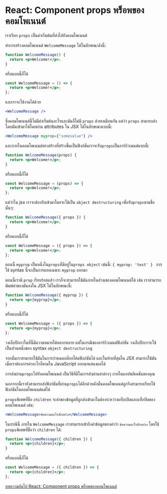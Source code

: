 # React: Component props พร็อพของคอมโพเนนต์

เราเรียก `props` เป็นค่าเริ่มต้นที่ส่งไปยังคอมโพเนนต์

ทำการสร้างคอมโพเนนต์ `WelcomeMessage` ได้ในลักษณะดังนี้:

```jsx
function WelcomeMessage() {
  return <p>Welcome!</p>;
}
```

หรือแบบนี้ก็ได้

```jsx
const WelcomeMessage = () => {
  return <p>Welcome!</p>;
};
```

และเราจะใช้งานได้ด้วย

```jsx
<WelcomeMessage />
```

ซึ่งคอมโพเนนต์นี้ไม่มีค่าเริ่มต้นอะไรและมันก็ไม่มี `props` ด้วยเหมือนกัน
แต่ว่า `props` สามารถส่งโดยมันเข้ามาได้โดยผ่าน attributes ใน JSX ได้ในลักษณะแบบนี้:

```jsx
<WelcomeMessage myprop={"somevalue"} />
```

และภายในคอมโพเนนต์ตรงสร้างที่สร้างขึ้นเป็นฟังก์ชันเราจะรับ`props`เป็นอาร์กิวเมนต์แบบนี้:

```jsx
function WelcomeMessage(props) {
  return <p>Welcome!</p>;
}
```

หรือแบบนี้ก็ได้

```jsx
const WelcomeMessage = (props) => {
  return <p>Welcome!</p>;
};
```

แต่ว่าใน jsx เราจะต้องรับเข้ามาโดยจะใช้เป็น `object destructuring` เพื่อรับ`props`ตามชื่อนั้นๆ:

```jsx
function WelcomeMessage({ props }) {
  return <p>Welcome!</p>;
}
```

หรือแบบนี้ก็ได้

```jsx
const WelcomeMessage = ({ props }) => {
  return <p>Welcome!</p>;
};
```

ตอนนี้ `myprop` เป็นหนึ่งใน`props`ที่มีอยู่ใน`props object` เช่นนี้: `{ myprop: 'test' } ` การใช้ syntax นี้จะเป็นการแยกเฉพาะ `myprop` ออกมา

ตอนนี้เรามี `prop` เรียบร้อยแล้ว เราก็จะสามารถใช้มันภายในส่วนของคอมโพเนนต์ได้ เช่น เราสามารถพิมพ์ค่าของมันลงใน JSX ได้ในลักษณะนี้:

```jsx
function WelcomeMessage({ myprop }) {
  return <p>{myprop}</p>;
}
```

หรือแบบนี้ก็ได้

```jsx
const WelcomeMessage = ({ props }) => {
  return <p>{myprop}</p>;
};
```

วงเล็บปีกกาในที่นี้มีความหมายได้หลากหลาย แต่ในกรณีของอาร์กิวเมนต์ฟังก์ชัน วงเล็บปีกกาจะใช้เป็นส่วนหนึ่งของ syntax `object destructuring`

จากนั้นเราสามารถใช้มันในการกำหนดบล็อกโค้ดฟังก์ชันได้
และในท้ายที่สุดใน JSX สามารถใช้มันเมื่อเราต้องการค่าอะไรก็ตามใน JavaScript ออกมาแสดงผลได้

การส่งผ่าน`props`ไปยังคอมโพเนนต์ เป็นวิธีที่ดีในการส่งผ่านค่าต่างๆ ภายในแอปพลิเคชันของคุณ

นอกจากนี้เรายังสามารถส่งฟังก์ชันที่ผ่าน`props`ได้อีกด้วยดังนั้นคอมโพเนนต์ลูกจึงสามารถเรียกใช้ฟังก์ชันในคอมโพเนนต์แม่ได้

`props`พิเศษที่ชื่อ `children` จะค่าของข้อมูลที่ถูกส่งเข้ามาในช่องระหว่างแท็กเปิดและแท็กปิดของคอมโพเนนต์ เช่น:

```jsx
<WelcomeMessage>ข้อความอะไรสักอย่าง</WelcomeMessage>
```

ในกรณีนี้ ภายใน `WelcomeMessage` เราสามารถเข้าถึงค่าข้อมูลของคำว่า `ข้อความอะไรสักอย่าง` โดยใช้ `props`พิเศษที่ชื่อว่า `children` ได้:

```jsx
function WelcomeMessage({ children }) {
  return <p>{children}</p>;
}
```

หรือแบบนี้ก็ได้

```jsx
const WelcomeMessage = ({ children }) => {
  return <p>{children}</p>;
};
```

[บทความถัดไป React: Component props พร็อพของคอมโพเนนต์](https://ppythonbasic.github.io/ppython-basic-web/articles/article-content/react9)
